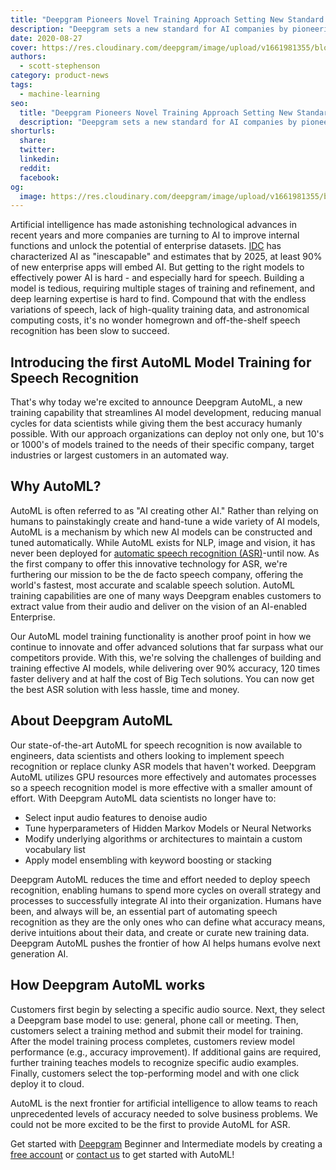 ```yaml
---
title: "Deepgram Pioneers Novel Training Approach Setting New Standard for AI Companies"
description: "Deepgram sets a new standard for AI companies by pioneering novel training approach."
date: 2020-08-27
cover: https://res.cloudinary.com/deepgram/image/upload/v1661981355/blog/deepgram-pioneers-novel-training-approach-setting-new-standard-for-ai-companies-2/dg-pioneers-novel-training%402x.jpg
authors:
  - scott-stephenson
category: product-news
tags:
  - machine-learning
seo:
  title: "Deepgram Pioneers Novel Training Approach Setting New Standard for AI Companies"
  description: "Deepgram sets a new standard for AI companies by pioneering novel training approach."
shorturls:
  share: 
  twitter: 
  linkedin: 
  reddit: 
  facebook: 
og:
  image: https://res.cloudinary.com/deepgram/image/upload/v1661981355/blog/deepgram-pioneers-novel-training-approach-setting-new-standard-for-ai-companies-2/dg-pioneers-novel-training%402x.jpg
---
```


Artificial intelligence has made astonishing technological advances in recent years and more companies are turning to AI to improve internal functions and unlock the potential of enterprise datasets. [IDC](https://www.cio.com/article/3519273/key-to-sustained-digital-transformation-in-2020-people.html) has characterized AI as "inescapable" and estimates that by 2025, at least 90% of new enterprise apps will embed AI. But getting to the right models to effectively power AI is hard - and especially hard for speech. Building a model is tedious, requiring multiple stages of training and refinement, and deep learning expertise is hard to find. Compound that with the endless variations of speech, lack of high-quality training data, and astronomical computing costs, it's no wonder homegrown and off-the-shelf speech recognition has been slow to succeed.

## **Introducing the first AutoML Model Training for Speech Recognition**

That's why today we're excited to announce Deepgram AutoML, a new training capability that streamlines AI model development, reducing manual cycles for data scientists while giving them the best accuracy humanly possible. With our approach organizations can deploy not only one, but 10's or 1000's of models trained to the needs of their specific company, target industries or largest customers in an automated way.

## **Why AutoML?**

AutoML is often referred to as "AI creating other AI." Rather than relying on humans to painstakingly create and hand-tune a wide variety of AI models, AutoML is a mechanism by which new AI models can be constructed and tuned automatically. While AutoML exists for NLP, image and vision, it has never been deployed for [automatic speech recognition (ASR)](https://blog.deepgram.com/what-is-asr/)-until now. As the first company to offer this innovative technology for ASR, we're furthering our mission to be the de facto speech company, offering the world's fastest, most accurate and scalable speech solution. AutoML training capabilities are one of many ways Deepgram enables customers to extract value from their audio and deliver on the vision of an AI-enabled Enterprise.

Our AutoML model training functionality is another proof point in how we continue to innovate and offer advanced solutions that far surpass what our competitors provide. With this, we're solving the challenges of building and training effective AI models, while delivering over 90% accuracy, 120 times faster delivery and at half the cost of Big Tech solutions. You can now get the best ASR solution with less hassle, time and money.

## **About Deepgram AutoML**

Our state-of-the-art AutoML for speech recognition is now available to engineers, data scientists and others looking to implement speech recognition or replace clunky ASR models that haven't worked. Deepgram AutoML utilizes GPU resources more effectively and automates processes so a speech recognition model is more effective with a smaller amount of effort. With Deepgram AutoML data scientists no longer have to:

*   Select input audio features to denoise audio
*   Tune hyperparameters of Hidden Markov Models or Neural Networks
*   Modify underlying algorithms or architectures to maintain a custom vocabulary list
*   Apply model ensembling with keyword boosting or stacking

Deepgram AutoML reduces the time and effort needed to deploy speech recognition, enabling humans to spend more cycles on overall strategy and processes to successfully integrate AI into their organization. Humans have been, and always will be, an essential part of automating speech recognition as they are the only ones who can define what accuracy means, derive intuitions about their data, and create or curate new training data. Deepgram AutoML pushes the frontier of how AI helps humans evolve next generation AI.

## **How Deepgram AutoML works**

Customers first begin by selecting a specific audio source. Next, they select a Deepgram base model to use: general, phone call or meeting. Then, customers select a training method and submit their model for training. After the model training process completes, customers review model performance (e.g., accuracy improvement). If additional gains are required, further training teaches models to recognize specific audio examples. Finally, customers select the top-performing model and with one click deploy it to cloud.

AutoML is the next frontier for artificial intelligence to allow teams to reach unprecedented levels of accuracy needed to solve business problems. We could not be more excited to be the first to provide AutoML for ASR.

Get started with [Deepgram](https://www.deepgram.com/) Beginner and Intermediate models by creating a [free account](https://try.deepgram.com/) or [contact us](https://deepgram.com/contact-us) to get started with AutoML!
